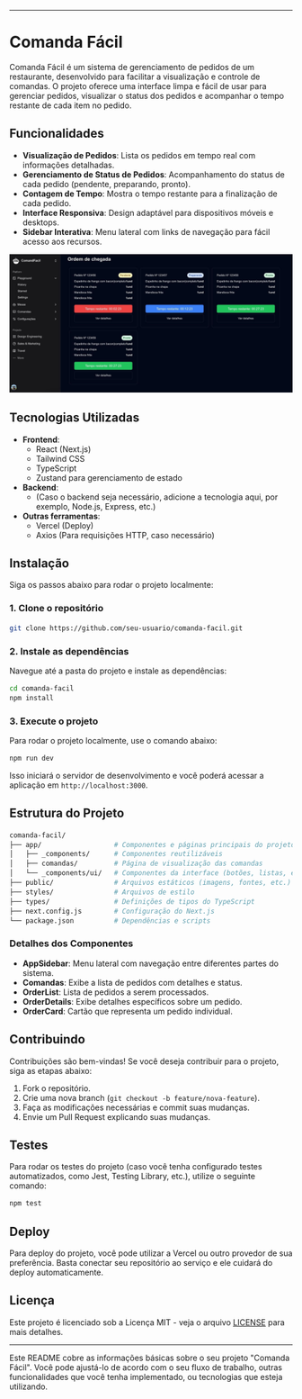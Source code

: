 
---

# Comanda Fácil

Comanda Fácil é um sistema de gerenciamento de pedidos de um restaurante, desenvolvido para facilitar a visualização e controle de comandas. O projeto oferece uma interface limpa e fácil de usar para gerenciar pedidos, visualizar o status dos pedidos e acompanhar o tempo restante de cada item no pedido.

## Funcionalidades

- **Visualização de Pedidos**: Lista os pedidos em tempo real com informações detalhadas.
- **Gerenciamento de Status de Pedidos**: Acompanhamento do status de cada pedido (pendente, preparando, pronto).
- **Contagem de Tempo**: Mostra o tempo restante para a finalização de cada pedido.
- **Interface Responsiva**: Design adaptável para dispositivos móveis e desktops.
- **Sidebar Interativa**: Menu lateral com links de navegação para fácil acesso aos recursos.


<img width="1439" alt="photo" src="./public/bg.jpg">

## Tecnologias Utilizadas

- **Frontend**:
  - React (Next.js)
  - Tailwind CSS
  - TypeScript
  - Zustand para gerenciamento de estado
- **Backend**:
  - (Caso o backend seja necessário, adicione a tecnologia aqui, por exemplo, Node.js, Express, etc.)
- **Outras ferramentas**:
  - Vercel (Deploy)
  - Axios (Para requisições HTTP, caso necessário)

## Instalação

Siga os passos abaixo para rodar o projeto localmente:

### 1. Clone o repositório

```bash
git clone https://github.com/seu-usuario/comanda-facil.git
```

### 2. Instale as dependências

Navegue até a pasta do projeto e instale as dependências:

```bash
cd comanda-facil
npm install
```

### 3. Execute o projeto

Para rodar o projeto localmente, use o comando abaixo:

```bash
npm run dev
```

Isso iniciará o servidor de desenvolvimento e você poderá acessar a aplicação em `http://localhost:3000`.

## Estrutura do Projeto

```bash
comanda-facil/
├── app/                  # Componentes e páginas principais do projeto
│   ├── _components/      # Componentes reutilizáveis
│   ├── comandas/         # Página de visualização das comandas
│   └── _components/ui/   # Componentes da interface (botões, listas, etc.)
├── public/               # Arquivos estáticos (imagens, fontes, etc.)
├── styles/               # Arquivos de estilo
├── types/                # Definições de tipos do TypeScript
├── next.config.js        # Configuração do Next.js
└── package.json          # Dependências e scripts
```

### Detalhes dos Componentes

- **AppSidebar**: Menu lateral com navegação entre diferentes partes do sistema.
- **Comandas**: Exibe a lista de pedidos com detalhes e status.
- **OrderList**: Lista de pedidos a serem processados.
- **OrderDetails**: Exibe detalhes específicos sobre um pedido.
- **OrderCard**: Cartão que representa um pedido individual.

## Contribuindo

Contribuições são bem-vindas! Se você deseja contribuir para o projeto, siga as etapas abaixo:

1. Fork o repositório.
2. Crie uma nova branch (`git checkout -b feature/nova-feature`).
3. Faça as modificações necessárias e commit suas mudanças.
4. Envie um Pull Request explicando suas mudanças.

## Testes

Para rodar os testes do projeto (caso você tenha configurado testes automatizados, como Jest, Testing Library, etc.), utilize o seguinte comando:

```bash
npm test
```

## Deploy

Para deploy do projeto, você pode utilizar a Vercel ou outro provedor de sua preferência. Basta conectar seu repositório ao serviço e ele cuidará do deploy automaticamente.

## Licença

Este projeto é licenciado sob a Licença MIT - veja o arquivo [LICENSE](LICENSE) para mais detalhes.

---

Este README cobre as informações básicas sobre o seu projeto "Comanda Fácil". Você pode ajustá-lo de acordo com o seu fluxo de trabalho, outras funcionalidades que você tenha implementado, ou tecnologias que esteja utilizando.